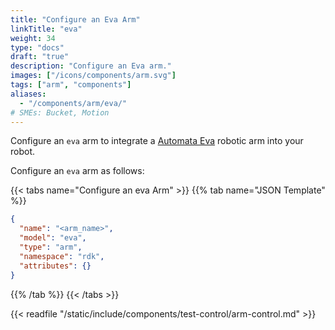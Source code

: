 ```yaml
---
title: "Configure an Eva Arm"
linkTitle: "eva"
weight: 34
type: "docs"
draft: "true"
description: "Configure an Eva arm."
images: ["/icons/components/arm.svg"]
tags: ["arm", "components"]
aliases:
  - "/components/arm/eva/"
# SMEs: Bucket, Motion
---
```


Configure an `eva` arm to integrate a [Automata Eva](https://automata.tech/products/hardware/about-eva/) robotic arm into your robot.

Configure an `eva` arm as follows:

{{< tabs name="Configure an eva Arm" >}}
{{% tab name="JSON Template" %}}

```json {class="line-numbers linkable-line-numbers"}
{
  "name": "<arm_name>",
  "model": "eva",
  "type": "arm",
  "namespace": "rdk",
  "attributes": {}
}
```

{{% /tab %}}
{{< /tabs >}}

{{< readfile "/static/include/components/test-control/arm-control.md" >}}
